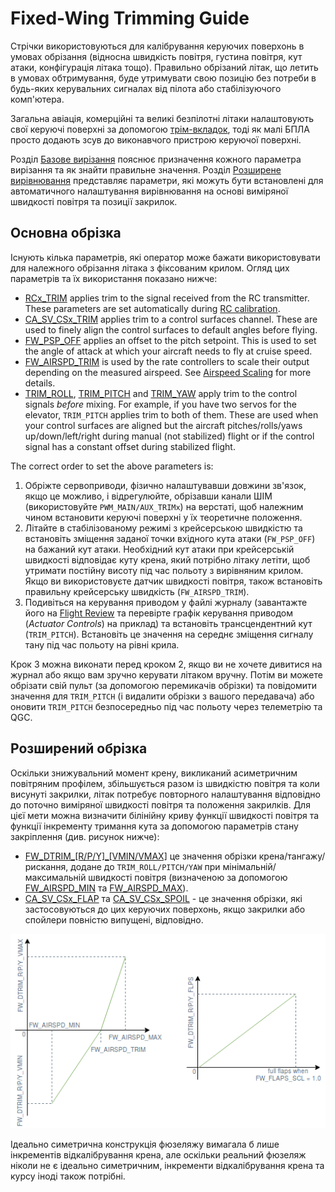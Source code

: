 # Fixed-Wing Trimming Guide

Стрічки використовуються для калібрування керуючих поверхонь в умовах обрізання (відносна швидкість повітря, густина повітря, кут атаки, конфігурація літака тощо). Правильно обрізаний літак, що летить в умовах обтримування, буде утримувати свою позицію без потреби в будь-яких керувальних сигналах від пілота або стабілізуючого комп'ютера.

Загальна авіація, комерційні та великі безпілотні літаки налаштовують свої керуючі поверхні за допомогою [трім-вкладок](https://en.wikipedia.org/wiki/Trim_tab), тоді як малі БПЛА просто додають зсув до виконавчого пристрою керуючої поверхні.

Розділ [Базове вирізання](#basic-trimming) пояснює призначення кожного параметра вирізання та як знайти правильне значення. Розділ [Розширене вирівнювання](#advanced-trimming) представляє параметри, які можуть бути встановлені для автоматичного налаштування вирівнювання на основі виміряної швидкості повітря та позиції закрилок.

## Основна обрізка

Існують кілька параметрів, які оператор може бажати використовувати для належного обрізання літака з фіксованим крилом. Огляд цих параметрів та їх використання показано нижче:

- [RCx_TRIM](../advanced_config/parameter_reference.md#RC1_TRIM) applies trim to the signal received from the RC transmitter. These parameters are set automatically during [RC calibration](../config/radio.md).
- [CA_SV_CSx_TRIM](../advanced_config/parameter_reference.md#CA_SV_CS0_TRIM) applies trim to a control surfaces channel. These are used to finely align the control surfaces to default angles before flying.
- [FW_PSP_OFF](../advanced_config/parameter_reference.md#FW_PSP_OFF) applies an offset to the pitch setpoint. This is used to set the angle of attack at which your aircraft needs to fly at cruise speed.
- [FW_AIRSPD_TRIM](../advanced_config/parameter_reference.md#FW_AIRSPD_TRIM) is used by the rate controllers to scale their output depending on the measured airspeed. See [Airspeed Scaling](../flight_stack/controller_diagrams.md#airspeed-scaling) for more details.
- [TRIM_ROLL](../advanced_config/parameter_reference.md#TRIM_ROLL), [TRIM_PITCH](../advanced_config/parameter_reference.md#TRIM_PITCH) and [TRIM_YAW](../advanced_config/parameter_reference.md#TRIM_YAW) apply trim to the control signals _before_ mixing. For example, if you have two servos for the elevator, `TRIM_PITCH` applies trim to both of them. These are used when your control surfaces are aligned but the aircraft pitches/rolls/yaws up/down/left/right during manual (not stabilized) flight or if the control signal has a constant offset during stabilized flight.

The correct order to set the above parameters is:

1. Обріжте сервоприводи, фізично налаштувавши довжини зв'язок, якщо це можливо, і відрегулюйте, обрізавши канали ШІМ (використовуйте `PWM_MAIN/AUX_TRIMx`) на верстаті, щоб належним чином встановити керуючі поверхні у їх теоретичне положення.
1. Літайте в стабілізованому режимі з крейсерською швидкістю та встановіть зміщення заданої точки вхідного кута атаки (`FW_PSP_OFF`) на бажаний кут атаки. Необхідний кут атаки при крейсерській швидкості відповідає куту крена, який потрібно літаку летіти, щоб утримати постійну висоту під час польоту з вирівняним крилом. Якщо ви використовуєте датчик швидкості повітря, також встановіть правильну крейсерську швидкість (`FW_AIRSPD_TRIM`).
1. Подивіться на керування приводом у файлі журналу (завантажте його на [Flight Review](https://logs.px4.io) та перевірте графік керування приводом (_Actuator Controls_) на приклад) та встановіть трансцендентний кут (`TRIM_PITCH`). Встановіть це значення на середнє зміщення сигналу тану під час польоту на рівні крила.

Крок 3 можна виконати перед кроком 2, якщо ви не хочете дивитися на журнал або якщо вам зручно керувати літаком вручну. Потім ви можете обрізати свій пульт (за допомогою перемикачів обрізки) та повідомити значення для `TRIM_PITCH` (і видалити обрізки з вашого передавача) або оновити `TRIM_PITCH` безпосередньо під час польоту через телеметрію та QGC.

## Розширений обрізка

Оскільки знижувальний момент крену, викликаний асиметричним повітряним профілем, збільшується разом із швидкістю повітря та коли висунуті закрилки, літак потребує повторного налаштування відповідно до поточно виміряної швидкості повітря та положення закрилків. Для цієї мети можна визначити білінійну криву функції швидкості повітря та функції інкременту тримання кута за допомогою параметрів стану закріплення (див. рисунок нижче):

- [FW_DTRIM\_\[R/P/Y\]\_\[VMIN/VMAX\]](../advanced_config/parameter_reference.md#FW_DTRIM_R_VMIN) це значення обрізки крена/тангажу/рискання, додане до `TRIM_ROLL/PITCH/YAW` при мінімальній/максимальній швидкості повітря (визначеною за допомогою [FW_AIRSPD_MIN](../advanced_config/parameter_reference.md#FW_AIRSPD_MIN) та [FW_AIRSPD_MAX](../advanced_config/parameter_reference.md#FW_AIRSPD_MAX)).
- [CA_SV_CSx_FLAP](../advanced_config/parameter_reference.md#CA_SV_CS0_FLAP) та [CA_SV_CSx_SPOIL](../advanced_config/parameter_reference.md#CA_SV_CS0_SPOIL) - це значення обрізки, які застосовуються до цих керуючих поверхонь, якщо закрилки або спойлери повністю випущені, відповідно.

![Dtrim Curve](../../assets/config/fw/fixedwing_dtrim.png)


<!-- The drawing is on draw.io: https://drive.google.com/file/d/15AbscUF1kRdWMh8ONcCRu6QBwGbqVGfl/view?usp=sharing
Request access from dev team. -->

Ідеально симетрична конструкція фюзеляжу вимагала б лише інкрементів відкалібрування крена, але оскільки реальний фюзеляж ніколи не є ідеально симетричним, інкременти відкалібрування крена та курсу іноді також потрібні.
